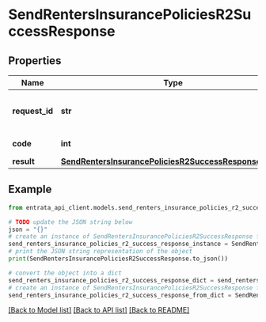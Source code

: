 # SendRentersInsurancePoliciesR2SuccessResponse


## Properties

Name | Type | Description | Notes
------------ | ------------- | ------------- | -------------
**request_id** | **str** | Unique identifier for the request | 
**code** | **int** | Response status code | 
**result** | [**SendRentersInsurancePoliciesR2SuccessResponseResult**](SendRentersInsurancePoliciesR2SuccessResponseResult.md) |  | 

## Example

```python
from entrata_api_client.models.send_renters_insurance_policies_r2_success_response import SendRentersInsurancePoliciesR2SuccessResponse

# TODO update the JSON string below
json = "{}"
# create an instance of SendRentersInsurancePoliciesR2SuccessResponse from a JSON string
send_renters_insurance_policies_r2_success_response_instance = SendRentersInsurancePoliciesR2SuccessResponse.from_json(json)
# print the JSON string representation of the object
print(SendRentersInsurancePoliciesR2SuccessResponse.to_json())

# convert the object into a dict
send_renters_insurance_policies_r2_success_response_dict = send_renters_insurance_policies_r2_success_response_instance.to_dict()
# create an instance of SendRentersInsurancePoliciesR2SuccessResponse from a dict
send_renters_insurance_policies_r2_success_response_from_dict = SendRentersInsurancePoliciesR2SuccessResponse.from_dict(send_renters_insurance_policies_r2_success_response_dict)
```
[[Back to Model list]](../README.md#documentation-for-models) [[Back to API list]](../README.md#documentation-for-api-endpoints) [[Back to README]](../README.md)


